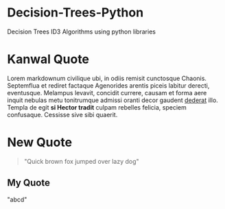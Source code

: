 # Decision-Trees-Python
Decision Trees ID3 Algorithms using python libraries


# Kanwal Quote

Lorem markdownum civilique ubi, in odiis remisit cunctosque Chaonis. Septemflua
et rediret factaque Agenorides arentis piceis labitur derecti, eventusque.
Melampus levavit, concidit currere, causam et forma aere inquit nebulas metu
tonitrumque admissi oranti decor gaudent [dederat](http://vimque.org/) illo.
Templa de egit **si Hector tradit** culpam rebelles felicia, speciem confusaque.
Cessisse sive sibi quaerit.


# New Quote
> "Quick brown fox jumped over lazy dog"


## My Quote
"abcd"
